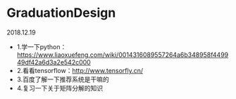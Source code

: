 # GraduationDesign

2018.12.19
* 1.学一下python：https://www.liaoxuefeng.com/wiki/0014316089557264a6b348958f449949df42a6d3a2e542c000
* 2.看看tensorflow：http://www.tensorfly.cn/
* 3.百度了解一下推荐系统是干嘛的
* 4.复习一下关于矩阵分解的知识

